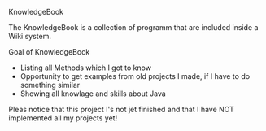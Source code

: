 KnowledgeBook

The KnowledgeBook is a collection of programm that are included inside a Wiki system.

Goal of KnowledgeBook
 - Listing all Methods which I got to know
 - Opportunity to get examples from old projects I made, if I have to do something similar
 - Showing all knowlage and skills about Java

Pleas notice that this project I's not jet finished and that I have NOT implemented all my projects yet! 
